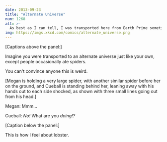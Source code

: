 ```yaml
---
date: 2013-09-23
title: "Alternate Universe"
num: 1268
alt: >-
  As best as I can tell, I was transported here from Earth Prime sometime in the late 1990s. Your universe is identical in every way, except for the lobster thing and the thing where some of you occasionally change your clocks for some reason.
img: https://imgs.xkcd.com/comics/alternate_universe.png
---
```

[Captions above the panel:]

Imagine you were transported to an alternate universe just like your own, except people occasionally ate spiders.

You can't convince anyone this is weird.

[Megan is holding a very large spider, with another similar spider before her on the ground, and Cueball is standing behind her, leaning away with his hands out to each side shocked, as shown with three small lines going out from his head.]

Megan: Mmm...

Cueball: *No!* What are you *doing!?*

[Caption below the panel:]

This is how I feel about lobster.